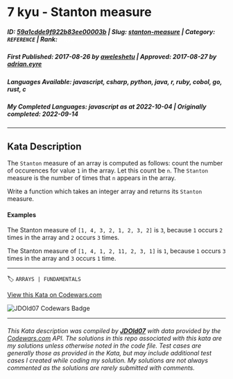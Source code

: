 # 7 kyu - Stanton measure

##### **ID**: [59a1cdde9f922b83ee00003b](https://www.codewars.com/kata/59a1cdde9f922b83ee00003b) | **Slug**: [stanton-measure](https://www.codewars.com/kata/59a1cdde9f922b83ee00003b) | **Category**: `REFERENCE` | **Rank**: <span style="color:white">7 kyu</span>

##### **First Published**: 2017-08-26 ***by*** [aweleshetu](https://www.codewars.com/users/aweleshetu) | **Approved**: 2017-08-27 ***by*** [adrian.eyre](https://www.codewars.com/users/adrian.eyre)

##### **Languages Available**: javascript, csharp, python, java, r, ruby, cobol, go, rust, c

##### **My Completed Languages**: javascript ***as at*** 2022-10-04 | **Originally completed**: 2022-09-14

---

## Kata Description


The `Stanton` measure of an array is computed as follows: count the number of occurences for value `1` in the array. Let this count be `n`. The `Stanton` measure is the number of times that `n` appears in the array. 



Write a function which takes an integer array and returns its `Stanton` measure.



#### Examples

The Stanton measure of `[1, 4, 3, 2, 1, 2, 3, 2]` is `3`, because `1` occurs `2` times in the array and `2` occurs `3` times.



The Stanton measure of `[1, 4, 1, 2, 11, 2, 3, 1]` is `1`, because `1` occurs `3` times in the array and `3` occurs `1` time.





---


🏷 `ARRAYS | FUNDAMENTALS`


[View this Kata on Codewars.com](https://www.codewars.com/kata/59a1cdde9f922b83ee00003b)

![](https://www.codewars.com/users/jdold07/badges/large "JDOld07 Codewars Badge")

---

###### *This Kata description was compiled by [**JDOld07**](https://tpstech.dev) with data provided by the [Codewars.com](https://www.codewars.com) API.  The solutions in this repo associated with this kata are my solutions unless otherwise noted in the code file.  Test cases are generally those as provided in the Kata, but may include additional test cases I created while coding my solution.  My solutions are not always commented as the solutions are rarely submitted with comments.*
